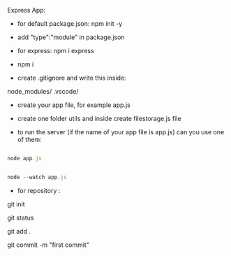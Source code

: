 Express App:

- for default package.json: npm init -y

- add "type":"module" in package.json

- for express: npm i express

- npm i

- create .gitignore and write this inside:

node_modules/
.vscode/

- create your app file, for example app.js

- create one folder utils and inside create filestorage.js file

- to run the server (if the name of your app file is app.js) can you use one of them:

```javascript

node app.js


node --watch app.js


```

- for repository :

git init

git status

git add .

git commit -m "first commit"
